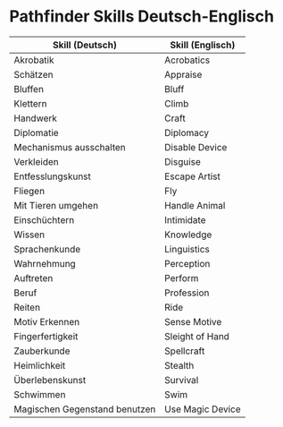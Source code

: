 # Pathfinder Skills Deutsch-Englisch

| Skill (Deutsch)               | Skill (Englisch) |
| ----------------------------- | ---------------- |
| Akrobatik                     | Acrobatics       |
| Schätzen                      | Appraise         |
| Bluffen                       | Bluff            |
| Klettern                      | Climb            |
| Handwerk                      | Craft            |
| Diplomatie                    | Diplomacy        |
| Mechanismus ausschalten       | Disable Device   |
| Verkleiden                    | Disguise         |
| Entfesslungskunst             | Escape Artist    |
| Fliegen                       | Fly              |
| Mit Tieren umgehen            | Handle Animal    |
| Einschüchtern                 | Intimidate       |
| Wissen                        | Knowledge        |
| Sprachenkunde                 | Linguistics      |
| Wahrnehmung                   | Perception       |
| Auftreten                     | Perform          |
| Beruf                         | Profession       |
| Reiten                        | Ride             |
| Motiv Erkennen                | Sense Motive     |
| Fingerfertigkeit              | Sleight of Hand  |
| Zauberkunde                   | Spellcraft       |
| Heimlichkeit                  | Stealth          |
| Überlebenskunst               | Survival         |
| Schwimmen                     | Swim             |
| Magischen Gegenstand benutzen | Use Magic Device |

